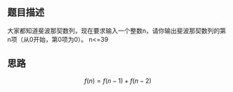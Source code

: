 ## 题目描述
大家都知道斐波那契数列，现在要求输入一个整数n，请你输出斐波那契数列的第n项（从0开始，第0项为0）。
n<=39

## 思路
$$ f(n) = f(n-1) + f(n-2) $$